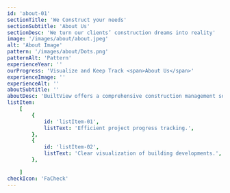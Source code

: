 ```yaml
---
id: 'about-01'
sectionTitle: 'We Construct your needs'
sectionSubtitle: 'About Us'
sectionDesc: 'We turn our clients’ construction dreams into reality'
image: '/images/about/about.jpeg'
alt: 'About Image'
pattern: '/images/about/Dots.png'
patternAlt: 'Pattern'
experienceYear: ''
ourProgress: 'Visualize and Keep Track <span>About Us</span>'
experienceImage: ''
experienceAlt: ''
aboutSubtitle: ''
aboutDesc: 'BuiltView offers a comprehensive construction management solution for professionals in the industry. Our tool empowers users to track project progress, visualize building developments, and streamline project management processes. With intuitive features and customizable options, BuiltView simplifies complex construction projects, ensuring efficient and successful outcomes.'
listItem:
    [
        {
            id: 'listItem-01',
            listText: 'Efficient project progress tracking.',
        },
        {
            id: 'listItem-02',
            listText: 'Clear visualization of building developments.',
        },

    ]
checkIcon: 'FaCheck'
---
```

